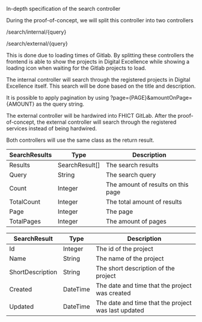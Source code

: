 In-depth specification of the search controller

During the proof-of-concept, we will split this controller into two controllers

/search/internal/{query}

/search/external/{query}

This is done due to loading times of Gitlab.
By splitting these controllers the frontend is able to show the projects in Digital Excellence while showing a loading icon when waiting for the Gitlab projects to load.

The internal controller will search through the registered projects in Digital Excellence itself. This search will be done based on the title and description.

It is possible to apply pagination by using ?page={PAGE}&amountOnPage={AMOUNT} as the query string.



The external controller will be hardwired into FHICT GitLab.
After the proof-of-concept, the external controller will search through the registered services instead of being hardwired.



Both controllers will use the same class as the return result.

| SearchResults | Type           | Description                        |
| ------------- | -------------- | ---------------------------------- |
| Results       | SearchResult[] | The search results                 |
| Query         | String         | The search query                   |
| Count         | Integer        | The amount of results on this page |
| TotalCount    | Integer        | The total amount of results        |
| Page          | Integer        | The page                           |
| TotalPages    | Integer        | The amount of pages                |



| SearchResult | Type | Description |
| ------ | ------ | ------ |
| Id | Integer | The id of the project |
| Name | String | The name of the project |
| ShortDescription | String | The short description of the project |
| Created | DateTime | The date and time that the project was created |
| Updated | DateTime | The date and time that the project was last updated |
